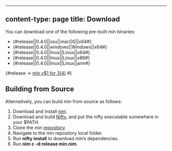 -----
content-type: page
title: Download
-----
You can download one of the following pre-built min binaries:

* {#release||0.4.0||osx||macOS||x64#}
* {#release||0.4.0||windows||Windows||x64#}
* {#release||0.4.0||linux||Linux||x64#}
* {#release||0.4.0||linux||Linux||x86#}
* {#release||0.4.0||linux||Linux||arm#}


{#release -> [min v$1 for $3 ($4)](https://github.com/h3rald/min/releases/download/v$1/min\_v$1\_$2\_$4.zip) #}

## Building from Source

Alternatively, you can build min from source as follows:

1. Download and install [nim](https://nim-lang.org).
2. Download and build [Nifty](https://github.com/h3rald/nifty), and put the nifty executable somewhere in your $PATH.
3. Clone the min [repository](https://github.com/h3rald/hastyscribe).
4. Navigate to the min repository local folder.
5. Run **nifty install** to download min’s dependencies.
7. Run **nim c -d:release min.nim**.

